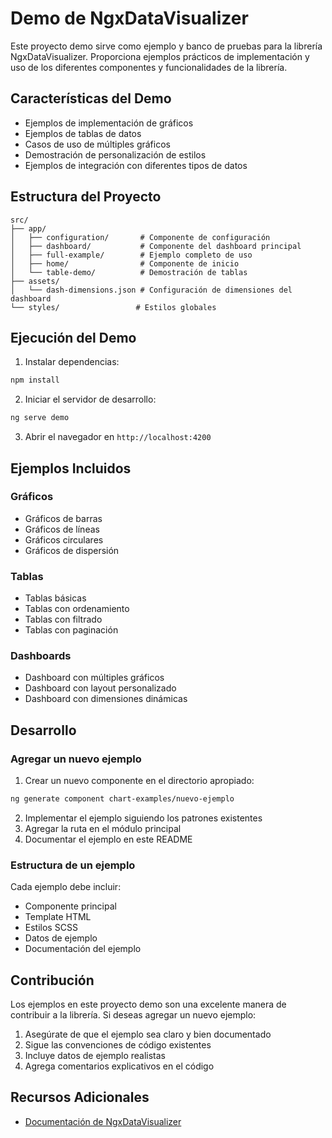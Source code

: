 # Demo de NgxDataVisualizer

Este proyecto demo sirve como ejemplo y banco de pruebas para la librería NgxDataVisualizer. Proporciona ejemplos prácticos de implementación y uso de los diferentes componentes y funcionalidades de la librería.

## Características del Demo

- Ejemplos de implementación de gráficos
- Ejemplos de tablas de datos
- Casos de uso de múltiples gráficos
- Demostración de personalización de estilos
- Ejemplos de integración con diferentes tipos de datos

## Estructura del Proyecto

```
src/
├── app/
│   ├── configuration/       # Componente de configuración
│   ├── dashboard/           # Componente del dashboard principal
│   ├── full-example/        # Ejemplo completo de uso
│   ├── home/                # Componente de inicio
│   └── table-demo/          # Demostración de tablas
├── assets/
│   └── dash-dimensions.json # Configuración de dimensiones del dashboard
└── styles/                 # Estilos globales
```

## Ejecución del Demo

1. Instalar dependencias:
```bash
npm install
```

2. Iniciar el servidor de desarrollo:
```bash
ng serve demo
```

3. Abrir el navegador en `http://localhost:4200`

## Ejemplos Incluidos

### Gráficos
- Gráficos de barras
- Gráficos de líneas
- Gráficos circulares
- Gráficos de dispersión

### Tablas
- Tablas básicas
- Tablas con ordenamiento
- Tablas con filtrado
- Tablas con paginación

### Dashboards
- Dashboard con múltiples gráficos
- Dashboard con layout personalizado
- Dashboard con dimensiones dinámicas

## Desarrollo

### Agregar un nuevo ejemplo

1. Crear un nuevo componente en el directorio apropiado:
```bash
ng generate component chart-examples/nuevo-ejemplo
```

2. Implementar el ejemplo siguiendo los patrones existentes
3. Agregar la ruta en el módulo principal
4. Documentar el ejemplo en este README

### Estructura de un ejemplo

Cada ejemplo debe incluir:
- Componente principal
- Template HTML
- Estilos SCSS
- Datos de ejemplo
- Documentación del ejemplo

## Contribución

Los ejemplos en este proyecto demo son una excelente manera de contribuir a la librería. Si deseas agregar un nuevo ejemplo:

1. Asegúrate de que el ejemplo sea claro y bien documentado
2. Sigue las convenciones de código existentes
3. Incluye datos de ejemplo realistas
4. Agrega comentarios explicativos en el código

## Recursos Adicionales

- [Documentación de NgxDataVisualizer](../ngx-data-visualizer/README.md)